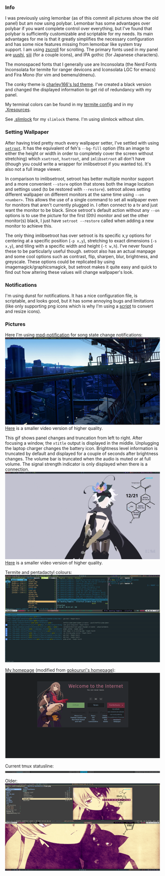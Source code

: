 ### Info
I was previously using lemonbar (as of this commit all pictures show the old panel) but am now using polybar. Lemonbar has some advantages over polybar if you want complete control over everything, but I've found that polybar is sufficiently customizable and scriptable for my needs. Its main advantages for me is that it greatly simplifies the necessary configuration and has some nice features missing from lemonbar like system tray support. I am using [zscroll](https://github.com/noctuid/zscroll) for scrolling. The primary fonts used in my panel are [uushi](https://github.com/phallus/fonts), [siji](https://github.com/gstk/siji) (for a couple icons), and IPA gothic (for Japanese characters).

The monospaced fonts that I generally use are Inconsolata (the Nerd Fonts Inconsolata for termite for ranger devicons and Iconsolata LGC for emacs) and Fira Mono (for vim and bemenu/dmenu).

The conky theme is [charley166's lsd theme](http://charley166.deviantart.com/art/LSD-conky-config-v2-0-392188352). I've created a black version and changed the displayed information to get rid of redundancy with my panel.

My terminal colors can be found in my [termite config](../terminal/.config/termite/config) and in my [.Xresources](../terminal/.Xresources).

See [.slimlock](./.slimlock) for my `slimlock` theme. I'm using slimlock without slim.

### Setting Wallpaper
After having tried pretty much every wallpaper setter, I've settled with using [`setroot`](https://github.com/ttzhou/setroot). It has the equivalent of feh's `--bg-fill` option (fits an image to either the height or width in order to completely cover the screen without stretching) which `xsetroot`, `hsetroot`, and `imlibsetroot` all don't have (though you could write a wrapper for imlibsetroot if you wanted to). It's also not a full image viewer.

In comparison to imlibsetroot, setroot has better multiple monitor support and a more convenient `--store` option that stores both the image location and settings used (to be restored with `--restore`). setroot allows setting different wallpaper on different monitors at the same time using `--on <number>`. This allows the use of a single command to set all wallpaper even for monitors that aren't currently plugged in. I often connect to a tv and just want the monitor to be black. Since setroot's default action without any `--on` options is to use the picture for the first (0th) monitor and set the other monitor(s) black, I just have `setroot --restore` called when adding a new monitor to achieve this.

The only thing imlibsetroot has over setroot is its specific x,y options for centering at a specific position (`-p x,y`), stretching to exact dimensions (`-s x,y`), and tiling with a specific width and height (`-t w,h`). I've never found these to be particularly useful though. setroot also has an actual manpage and some cool options such as contrast, flip, sharpen, blur, brightness, and greyscale. These options could be replicated by using imagemagick/graphicsmagick, but setroot makes it quite easy and quick to find out how altering these values will change wallpaper's look.

### Notifications
I'm using dunst for notifications. It has a nice configuration file, is scriptable, and looks good, but it has some annoying bugs and limitations (like only supporting png icons which is why I'm using a [script](../scripts/bin/dunst/prepare_image) to convert and resize icons).

### Pictures
Here I'm using [mpd-notification](https://github.com/eworm-de/mpd-notification) for song state change notifications:
![Alt text](./notifications.gif "MPD Notifications")
[Here](./notifications.mkv) is a smaller video version of higher quality.

This gif shows panel changes and truncation from left to right. After focusing a window, the `xtitle` output is displayed in the middle. Unplugging the laptop charger changes the battery icon. Brightness level information is truncated by default and displayed for a couple of seconds after brightness changes. The volume bar is truncated when the audio is muted or at full volume. The signal strength indicator is only displayed when there is a connection.
![Alt text](./truncation.gif "Truncating panel")
[Here](./truncation.mkv) is a smaller video version of higher quality.

Termite and pentadactyl colours:
![Alt text](./term_and_penta_colours.png "Term and Penta Colours")

[My homepage](https://github.com/noctuid/homepage) (modified from [gokoururi's homepage](https://github.com/gokoururi/homepage)):
![Alt text](./homepage.png "Homepage")

Current tmux statusline:
![Alt text](./newtmuxline.png "Tmux bar")

Older:
![Alt text](./tmux_statusline.png "Old tmux bar")
